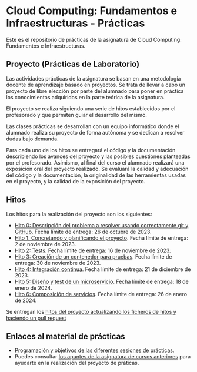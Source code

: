 Cloud Computing: Fundamentos e Infraestructuras - Prácticas
======
Este es el repositorio de prácticas de la asignatura de Cloud Computing: Fundamentos e Infraestructuras.


## Proyecto (Prácticas de Laboratorio)

Las actividades prácticas de la asignatura se basan en una metodología docente de aprendizaje basado en proyectos. Se trata de llevar a cabo un proyecto de libre elección por parte del alumnado para poner en práctica los conocimientos adquiridos en la parte teórica de la asignatura. 

El proyecto se realiza siguiendo una serie de hitos establecidos por el profesorado y que permiten guiar el desarrollo del mismo. 

Las clases prácticas se desarrollan con un equipo informático donde el alumnado realiza su proyecto de forma autónoma y se dedican a resolver dudas bajo demanda.

Para cada uno de los hitos se entregará el código y la documentación describiendo los avances del proyecto y las posibles cuestiones planteadas por el profesorado. Asimismo, al final del curso el alumnado realizará una exposición oral del proyecto realizado. Se evaluará la calidad y adecuación del código y la documentación, la originalidad de las herramientas usadas en el proyecto, y la calidad de la exposición del proyecto.


## Hitos

Los hitos para la realización del proyecto son los siguientes:

* [Hito 0: Descripción del problema a resolver usando correctamente git y GitHub](hitos/0.Repositorio.md). Fecha límite de entrega: 26 de octubre de 2023.
* [Hito 1: Concretando y planificando el proyecto](hitos/1.Infraestructura.md). Fecha límite de entrega: 2 de noviembre de 2023.
* [Hito 2: Tests](hitos/2.Tests.md). Fecha límite de entrega: 16 de noviembre de 2023.
* [Hito 3: Creación de un contenedor para pruebas](hitos/3.Docker.md). Fecha límite de entrega: 30 de noviembre de 2023.
* [Hito 4: Integración continua](hitos/4.CI.md). Fecha límite de entrega: 21 de diciembre de 2023.
* [Hito 5: Diseño y test de un microservicio](hitos/5.Microservicio.md). Fecha límite de entrega: 18 de enero de 2024.
* [Hito 6: Composición de servicios](hitos/6.Compose.md). Fecha límite de entrega: 26 de enero de 2024.

Se entregan los [hitos del proyecto actualizando los ficheros de hitos y haciendo un pull request](proyectos/README.md)


## Enlaces al material de prácticas

* [Programación y objetivos de las diferentes sesiones de prácticas](sesiones/README.md).
* Puedes consultar [los apuntes de la asignatura de cursos anteriores](http://jj.github.io/CC) para ayudarte en la realización del proyecto de práticas.
